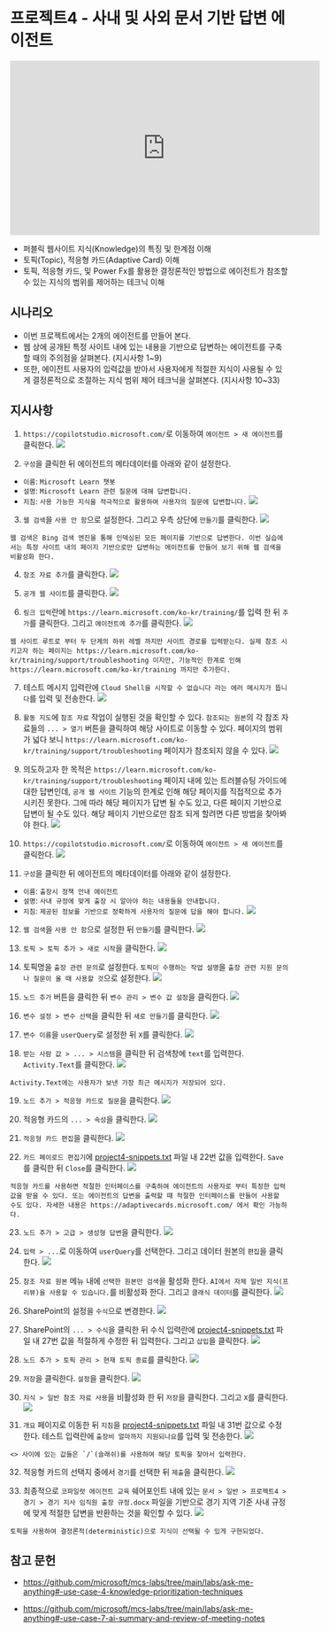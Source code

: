 # 프로젝트4 - 사내 및 사외 문서 기반 답변 에이전트

<iframe width="560" height="315" src="https://www.youtube.com/embed/iUTrr4kwQEc" title="프로젝트4 사내 및 사외 문서 기반 답변 에이전트" frameborder="0" allow="accelerometer; autoplay; clipboard-write; encrypted-media; gyroscope; picture-in-picture; web-share" referrerpolicy="strict-origin-when-cross-origin" allowfullscreen></iframe>

- 퍼블릭 웹사이트 지식(Knowledge)의 특징 및 한계점 이해
- 토픽(Topic), 적응형 카드(Adaptive Card) 이해
- 토픽, 적응형 카드, 및 Power Fx를 활용한 결정론적인 방법으로 에이전트가 참조할 수 있는 지식의 범위를 제어하는 테크닉 이해

## 시나리오
- 이번 프로젝트에서는 2개의 에이전트를 만들어 본다. 
- 웹 상에 공개된 특정 사이트 내에 있는 내용을 기반으로 답변하는 에이전트를 구축할 때의 주의점을 살펴본다. (지시사항 1~9)
- 또한, 에이전트 사용자의 입력값을 받아서 사용자에게 적절한 지식이 사용될 수 있게 결정론적으로 조절하는 지식 범위 제어 테크닉을 살펴본다. (지시사항 10~33)

## 지시사항

1. `https://copilotstudio.microsoft.com/`로 이동하여 `에이전트 > 새 에이전트`를 클릭한다.
![](../../imgs/04-advanced-knowledge-technique/01.PNG)

2. `구성`을 클릭한 뒤 에이전트의 메타데이터를 아래와 같이 설정한다.
- `이름`: `Microsoft Learn 챗봇`
- `설명`: `Microsoft Learn 관련 질문에 대해 답변합니다.`
- `지침`: `사용 가능한 지식을 적극적으로 활용하여 사용자의 질문에 답변합니다.`
![](../../imgs/04-advanced-knowledge-technique/02.PNG)

3. `웹 검색`을 `사용 안 함`으로 설정한다. 그리고 우측 상단에 `만들기`를 클릭한다.
![](../../imgs/04-advanced-knowledge-technique/03.PNG)

```{Note}
웹 검색은 Bing 검색 엔진을 통해 인덱싱된 모든 페이지를 기반으로 답변한다. 이번 실습에서는 특정 사이트 내의 페이지 기반으로만 답변하는 에이전트를 만들어 보기 위해 웹 검색을 비활성화 한다.
```

4. `참조 자료 추가`를 클릭한다.
![](../../imgs/04-advanced-knowledge-technique/04.PNG)

5. `공개 웹 사이트`를 클릭한다.
![](../../imgs/04-advanced-knowledge-technique/05.PNG)

6. `링크 입력`란에 `https://learn.microsoft.com/ko-kr/training/`를 입력 한 뒤 `추가`를 클릭한다. 그리고 `에이전트에 추가`를 클릭한다.
![](../../imgs/04-advanced-knowledge-technique/06.PNG)

```{Note}
웹 사이트 루트로 부터 두 단계의 하위 레벨 까지만 사이트 경로를 입력받는다. 실제 참조 시키고자 하는 페이지는 https://learn.microsoft.com/ko-kr/training/support/troubleshooting 이지만, 기능적인 한계로 인해 https://learn.microsoft.com/ko-kr/training 까지만 추가한다.
```

7. 테스트 메시지 입력란에 `Cloud Shell을 시작할 수 없습니다 라는 에러 메시지가 뜹니다`를 입력 및 전송한다.
![](../../imgs/04-advanced-knowledge-technique/07.PNG)

8. `활동 지도`에 `참조 자료` 작업이 실행된 것을 확인할 수 있다. `참조되는 원본`의 각 참조 자료들의 `... > 열기` 버튼을 클릭하여 해당 사이트로 이동할 수 있다. 페이지의 범위가 넓다 보니 `https://learn.microsoft.com/ko-kr/training/support/troubleshooting` 페이지가 참조되지 않을 수 있다.
![](../../imgs/04-advanced-knowledge-technique/08.PNG)

9. 의도하고자 한 목적은 `https://learn.microsoft.com/ko-kr/training/support/troubleshooting` 페이지 내에 있는 트러블슈팅 가이드에 대한 답변인데, `공개 웹 사이트` 기능의 한계로 인해 해당 페이지를 직접적으로 추가 시키진 못한다. 그에 따라 해당 페이지가 답변 될 수도 있고, 다른 페이지 기반으로 답변이 될 수도 있다. 해당 페이지 기반으로만 참조 되게 할려면 다른 방법을 찾아봐야 한다.
![](../../imgs/04-advanced-knowledge-technique/09.PNG)

10. `https://copilotstudio.microsoft.com/`로 이동하여 `에이전트 > 새 에이전트`를 클릭한다.
![](../../imgs/04-advanced-knowledge-technique/10.PNG)

11. `구성`을 클릭한 뒤 에이전트의 메타데이터를 아래와 같이 설정한다.
- `이름`: `출장시 정책 안내 에이전트`
- `설명`: `사내 규정에 맞게 출장 시 알아야 하는 내용들을 안내합니다.`
- `지침`: `제공된 정보를 기반으로 정확하게 사용자의 질문에 답을 해야 합니다.`
![](../../imgs/04-advanced-knowledge-technique/11.PNG)

12. `웹 검색`을 `사용 안 함`으로 설정한 뒤 `만들기`를 클릭한다.
![](../../imgs/04-advanced-knowledge-technique/12.PNG)

13. `토픽 > 토픽 추가 > 새로 시작`을 클릭한다.
![](../../imgs/04-advanced-knowledge-technique/13.PNG)

14. 토픽명을 `출장 관련 문의`로 설정한다. `토픽이 수행하는 작업 설명`을 `출장 관련 지원 문의나 질문이 올 때 사용할 것`으로 설정한다.
![](../../imgs/04-advanced-knowledge-technique/14.PNG)

15. `노드 추가` 버튼을 클릭한 뒤 `변수 관리 > 변수 값 설정`을 클릭한다.
![](../../imgs/04-advanced-knowledge-technique/15.PNG)

16. `변수 설정 > 변수 선택`을 클릭한 뒤 `새로 만들기`를 클릭한다.
![](../../imgs/04-advanced-knowledge-technique/16.PNG)

17. `변수 이름`을 `userQuery`로 설정한 뒤 `X`를 클릭한다.
![](../../imgs/04-advanced-knowledge-technique/17.PNG)

18. `받는 사람 값 > ... > 시스템`을 클릭한 뒤 검색창에 `text`를 입력한다. `Activity.Text`를 클릭한다.
![](../../imgs/04-advanced-knowledge-technique/18.PNG)

```{Note}
Activity.Text에는 사용자가 보낸 가장 최근 메시지가 저장되어 있다.
```

19. `노드 추가 > 적응형 카드로 질문`을 클릭한다.
![](../../imgs/04-advanced-knowledge-technique/19.PNG)

20. 적응형 카드의 `... > 속성`을 클릭한다.
![](../../imgs/04-advanced-knowledge-technique/20.PNG)

21. `적응형 카드 편집`을 클릭한다.
![](../../imgs/04-advanced-knowledge-technique/21.PNG)

22. `카드 페이로드 편집기`에 [project4-snippets.txt](https://github.com/Indie-Garage/copilot-studio/blob/main/snippets/project4-snippets.txt) 파일 내 22번 값을 입력한다. `Save`를 클릭한 뒤 `Close`를 클릭한다.
![](../../imgs/04-advanced-knowledge-technique/22.PNG)

```{Note}
적응형 카드를 사용하면 적절한 인터페이스를 구축하여 에이전트의 사용자로 부터 특정한 입력 값을 받을 수 있다. 또는 에이전트의 답변을 출력할 때 적절한 인터페이스를 만들어 사용할 수도 있다. 자세한 내용은 https://adaptivecards.microsoft.com/ 에서 확인 가능하다.
```

23. `노드 추가 > 고급 > 생성형 답변`을 클릭한다.
![](../../imgs/04-advanced-knowledge-technique/23.PNG)

24. `입력 > ...`로 이동하여 `userQuery`를 선택한다. 그리고 데이터 원본의 `편집`을 클릭한다.
![](../../imgs/04-advanced-knowledge-technique/24.PNG)

25. `참조 자료 원본` 메뉴 내에 `선택한 원본만 검색`을 활성화 한다. `AI에서 자체 일반 지식(프리뷰)을 사용할 수 있습니다.`를 비활성화 한다. 그리고 `클래식 데이터`를 클릭한다.
![](../../imgs/04-advanced-knowledge-technique/25.PNG)

26. SharePoint의 설정을 `수식`으로 변경한다.
![](../../imgs/04-advanced-knowledge-technique/26.PNG)

27. SharePoint의 `... > 수식`을 클릭한 뒤 수식 입력란에 [project4-snippets.txt](https://github.com/Indie-Garage/copilot-studio/blob/main/snippets/project4-snippets.txt) 파일 내 27번 값을 적절하게 수정한 뒤 입력한다. 그리고 `삽입`을 클릭한다.
![](../../imgs/04-advanced-knowledge-technique/27.PNG)

28. `노드 추가 > 토픽 관리 > 현재 토픽 종료`를 클릭한다.
![](../../imgs/04-advanced-knowledge-technique/28.PNG)

29. `저장`을 클릭한다. `설정`을 클릭한다.
![](../../imgs/04-advanced-knowledge-technique/29.PNG)

30. `지식 > 일반 참조 자료 사용`을 비활성화 한 뒤 `저장`을 클릭한다. 그리고 `X`를 클릭한다.
![](../../imgs/04-advanced-knowledge-technique/30.PNG)

31. `개요` 페이지로 이동한 뒤 `지침`을 [project4-snippets.txt](https://github.com/Indie-Garage/copilot-studio/blob/main/snippets/project4-snippets.txt) 파일 내 31번 값으로 수정한다. 테스트 입력란에 `출장비 얼마까지 지원되나요`를 입력 및 전송한다.
![](../../imgs/04-advanced-knowledge-technique/31.PNG)

```{Note}
<> 사이에 있는 값들은 `/`(슬래쉬)를 사용하여 해당 토픽을 찾아서 입력한다.
```

32. 적응형 카드의 선택지 중에서 `경기`를 선택한 뒤 `제출`을 클릭한다.
![](../../imgs/04-advanced-knowledge-technique/32.PNG)

33. 최종적으로 `코파일럿 에이전트 교육` 쉐어포인트 내에 있는 `문서 > 일반 > 프로젝트4 > 경기 > 경기 지사 임직원 출장 규정.docx` 파일을 기반으로 경기 지역 기준 사내 규정에 맞게 적절한 답변을 반환하는 것을 확인할 수 있다.
![](../../imgs/04-advanced-knowledge-technique/33.PNG)

```{Note}
토픽을 사용하여 결정론적(deterministic)으로 지식이 선택될 수 있게 구현되었다.
```

## 참고 문헌
- https://github.com/microsoft/mcs-labs/tree/main/labs/ask-me-anything#-use-case-4-knowledge-prioritization-techniques 

- https://github.com/microsoft/mcs-labs/tree/main/labs/ask-me-anything#-use-case-7-ai-summary-and-review-of-meeting-notes 
